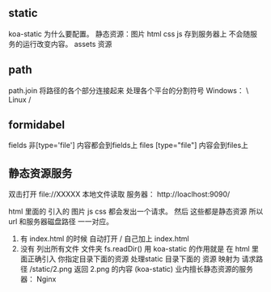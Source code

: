 ## static 
koa-static
为什么要配置。
静态资源：图片 html css js 存到服务器上
不会随服务的运行改变内容。
assets 资源

## path
path.join 将路径的各个部分连接起来 处理各个平台的分割符号
Windows： \  Linux  /

## formidabel
fields 非[type='file'] 内容都会到fields上
files [type="file"] 内容会到files上

## 静态资源服务
双击打开
file://XXXXX 本地文件读取
服务器： 
http://loaclhost:9090/
<!-- 访问图片的时候 发了一个请求 -->
html 里面的 引入的 图片 js css 都会发出一个请求。
然后 这些都是静态资源 所以 url 和服务器磁盘路径 一一对应。
1. 有 index.html 的时候 自动打开 / 自己加上 index.html
2. 没有 列出所有文件 文件夹 fs.readDir()
用 koa-static 的作用就是 在 html 里面正确引入 你指定目录下面的资源
处理static 目录下面的 资源 映射为 请求路径
/static/2.png 返回 2.png 的内容
(koa-static)
业内擅长静态资源的服务器： Nginx